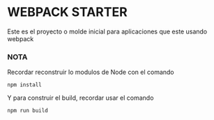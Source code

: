 # WEBPACK STARTER  

Este es el proyecto o molde inicial para aplicaciones que este usando webpack

### NOTA

Recordar reconstruir lo modulos de Node con el comando 

```
npm install
```
Y para construir el build, recordar usar el comando

```
npm run build
```